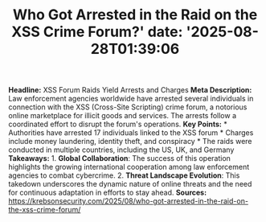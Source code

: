 ﻿---
title: "Who Got Arrested in the Raid on the XSS Crime Forum?'
date: '2025-08-28T01:39:06"
category: "Markets"
summary: ""
slug: "who got arrested in the raid on the xss crime forum"
source_urls:
  - "https://krebsonsecurity.com/2025/08/who-got-arrested-in-the-raid-on-the-xss-crime-forum/"
seo:
  title: "Who Got Arrested in the Raid on the XSS Crime Forum? | Hash n Hedge'
  description: '"
  keywords: ["news", "markets", "brief"]
---
**Headline:** XSS Forum Raids Yield Arrests and Charges  **Meta Description:** Law enforcement agencies worldwide have arrested several individuals in connection with the XSS (Cross-Site Scripting) crime forum, a notorious online marketplace for illicit goods and services. The arrests follow a coordinated effort to disrupt the forum's operations.  **Key Points:**  *   Authorities have arrested 17 individuals linked to the XSS forum *   Charges include money laundering, identity theft, and conspiracy *   The raids were conducted in multiple countries, including the US, UK, and Germany  **Takeaways:**  1.  **Global Collaboration**: The success of this operation highlights the growing international cooperation among law enforcement agencies to combat cybercrime. 2.  **Threat Landscape Evolution**: This takedown underscores the dynamic nature of online threats and the need for continuous adaptation in efforts to stay ahead.  **Sources:**   https://krebsonsecurity.com/2025/08/who-got-arrested-in-the-raid-on-the-xss-crime-forum/ 
